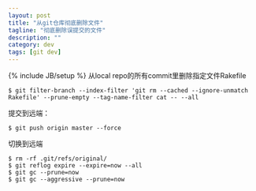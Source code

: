 ```yaml
---
layout: post
title: "从git仓库彻底删除文件"
tagline: "彻底删除误提交的文件"
description: ""
category: dev
tags: [git dev]
---
```

{% include JB/setup %}
从local repo的所有commit里删除指定文件Rakefile

    $ git filter-branch --index-filter 'git rm --cached --ignore-unmatch Rakefile' --prune-empty --tag-name-filter cat -- --all

提交到远端：

    $ git push origin master --force
    
切换到远端

    $ rm -rf .git/refs/original/
    $ git reflog expire --expire=now --all
    $ git gc --prune=now
    $ git gc --aggressive --prune=now